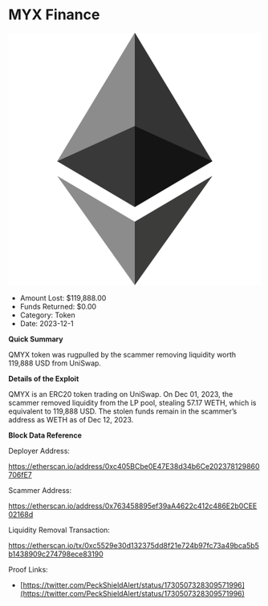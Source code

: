 # MYX Finance
![MYX Finance](/rektimages/QMYX-Token-Rugpull.png)
- Amount Lost: $119,888.00
- Funds Returned: $0.00
- Category: Token
- Date: 2023-12-1

**Quick Summary**

QMYX token was rugpulled by the scammer removing liquidity worth 119,888 USD from UniSwap.

  


 **Details of the Exploit**

QMYX is an ERC20 token trading on UniSwap. On Dec 01, 2023, the scammer removed liquidity from the LP pool, stealing 57.17 WETH, which is equivalent to 119,888 USD. The stolen funds remain in the scammer’s address as WETH as of Dec 12, 2023.

  


 **Block Data Reference**

Deployer Address:

https://etherscan.io/address/0xc405BCbe0E47E38d34b6Ce202378129860706fE7

  


Scammer Address:

https://etherscan.io/address/0x763458895ef39aA4622c412c486E2b0CEE02168d

  


Liquidity Removal Transaction:

https://etherscan.io/tx/0xc5529e30d132375dd8f21e724b97fc73a49bca5b5b1438909c274798ece83190


Proof Links:
- [https://twitter.com/PeckShieldAlert/status/1730507328309571996](https://twitter.com/PeckShieldAlert/status/1730507328309571996)



